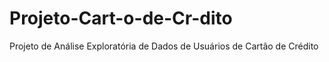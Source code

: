 # Projeto-Cart-o-de-Cr-dito
 Projeto de Análise Exploratória de Dados de Usuários de Cartão de Crédito
